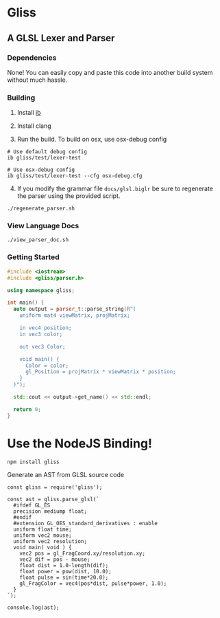 # Gliss

## A GLSL Lexer and Parser

### Dependencies

None! You can easily copy and paste this code into another build system without much hassle.

### Building

1. Install [ib](https://github.com/JasonL9000/ib)

2. Install clang

3. Run the build. To build on osx, use osx-debug config

```
# Use default debug config
ib gliss/test/lexer-test

# Use osx-debug config
ib gliss/test/lexer-test --cfg osx-debug.cfg
```

4. If you modify the grammar file `docs/glsl.biglr` be sure to regenerate the parser using the provided script.

```
./regenerate_parser.sh
```

### View Language Docs

`./view_parser_doc.sh`

### Getting Started

```c++
#include <iostream>
#include <gliss/parser.h>

using namespace gliss;

int main() {
  auto output = parser_t::parse_string(R"(
    uniform mat4 viewMatrix, projMatrix;

    in vec4 position;
    in vec3 color;

    out vec3 Color;

    void main() {
      Color = color;
      gl_Position = projMatrix * viewMatrix * position;
    }
  )");

  std::cout << output->get_name() << std::endl;

  return 0;
}
```

# Use the NodeJS Binding!

`npm install gliss`

Generate an AST from GLSL source code

```
const gliss = require('gliss');

const ast = gliss.parse_glsl(`
  #ifdef GL_ES
  precision mediump float;
  #endif
  #extension GL_OES_standard_derivatives : enable
  uniform float time;
  uniform vec2 mouse;
  uniform vec2 resolution;
  void main( void ) {
    vec2 pos = gl_FragCoord.xy/resolution.xy;
    vec2 dif = pos - mouse;
    float dist = 1.0-length(dif);
    float power = pow(dist, 10.0);
    float pulse = sin(time*20.0);
    gl_FragColor = vec4(pos*dist, pulse*power, 1.0);
  }
`);

console.log(ast);

```
